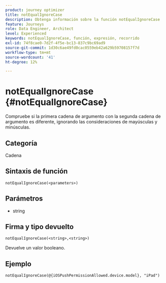 ```yaml
---
product: journey optimizer
title: notEqualIgnoreCase
description: Obtenga información sobre la función notEqualIgnoreCase
feature: Journeys
role: Data Engineer, Architect
level: Experienced
keywords: notEqualIgnoreCase, función, expresión, recorrido
exl-id: 74f8cae0-7d2f-4f5e-bc13-837c9bc69ad9
source-git-commit: 1d30c6ae49fd0cac0559eb42a629b59708157f7d
workflow-type: tm+mt
source-wordcount: '41'
ht-degree: 12%

---
```


# notEqualIgnoreCase {#notEqualIgnoreCase}

Compruebe si la primera cadena de argumento con la segunda cadena de argumento es diferente, ignorando las consideraciones de mayúsculas y minúsculas.

## Categoría

Cadena

## Sintaxis de función

`notEqualIgnoreCase(<parameters>)`

## Parámetros

* string

## Firma y tipo devuelto

`notEqualIgnoreCase(<string>,<string>)`

Devuelve un valor booleano.

## Ejemplo

`notEqualIgnoreCase(@{iOSPushPermissionAllowed.device.model}, "iPad")`
